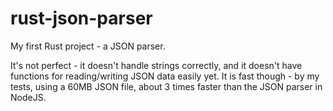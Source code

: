 # rust-json-parser
My first Rust project - a JSON parser.

It's not perfect - it doesn't handle strings correctly, and it doesn't have functions for reading/writing JSON data easily yet. It is fast though - by my tests, using a 60MB JSON file, about 3 times faster than the JSON parser in NodeJS.
